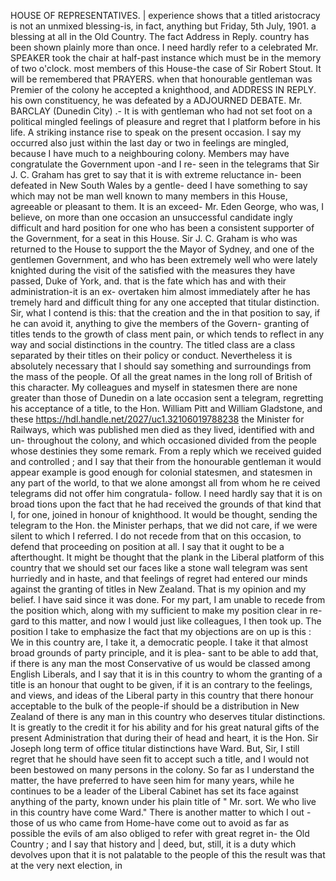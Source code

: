 HOUSE OF REPRESENTATIVES. | experience shows that a titled aristocracy is not an unmixed blessing-is, in fact, anything but Friday, 5th July, 1901. a blessing at all in the Old Country. The fact Address in Reply. country has been shown plainly more than once. I need hardly refer to a celebrated Mr. SPEAKER took the chair at half-past instance which must be in the memory of two o'clock. most members of this House-the case of Sir Robert Stout. It will be remembered that PRAYERS. when that honourable gentleman was Premier of the colony he accepted a knighthood, and ADDRESS IN REPLY. his own constituency, he was defeated by a ADJOURNED DEBATE. Mr. BARCLAY (Dunedin City) .- It is with gentleman who had not set foot on a political mingled feelings of pleasure and regret that I platform before in his life. A striking instance rise to speak on the present occasion. I say my occurred also just within the last day or two in feelings are mingled, because I have much to a neighbouring colony. Members may have congratulate the Government upon -and I re- seen in the telegrams that Sir J. C. Graham has gret to say that it is with extreme reluctance in- been defeated in New South Wales by a gentle- deed I have something to say which may not be man well known to many members in this House, agreeable or pleasant to them. It is an exceed- Mr. Eden George, who was, I believe, on more than one occasion an unsuccessful candidate ingly difficult and hard position for one who has been a consistent supporter of the Government, for a seat in this House. Sir J. C. Graham is who was returned to the House to support the the Mayor of Sydney, and one of the gentlemen Government, and who has been extremely well who were lately knighted during the visit of the satisfied with the measures they have passed, Duke of York, and. that is the fate which has and with their administration-it is an ex- overtaken him almost immediately after he has tremely hard and difficult thing for any one accepted that titular distinction. Sir, what I contend is this: that the creation and the in that position to say, if he can avoid it, anything to give the members of the Govern- granting of titles tends to the growth of class ment pain, or which tends to reflect in any way and social distinctions in the country. The titled class are a class separated by their titles on their policy or conduct. Nevertheless it is absolutely necessary that I should say something and surroundings from the mass of the people. Of all the great names in the long roll of British of this character. My colleagues and myself in statesmen there are none greater than those of Dunedin on a late occasion sent a telegram, regretting his acceptance of a title, to the Hon. William Pitt and William Gladstone, and these https://hdl.handle.net/2027/uc1.32106019788238 the Minister for Railways, which was published men died as they lived, identified with and un- throughout the colony, and which occasioned divided from the people whose destinies they some remark. From a reply which we received guided and controlled ; and I say that their from the honourable gentleman it would appear example is good enough for colonial statesmen, and statesmen in any part of the world, to that we alone amongst all from whom he re ceived telegrams did not offer him congratula- follow. I need hardly say that it is on broad tions upon the fact that he had received the grounds of that kind that I, for one, joined in honour of knighthood. It would be thought, sending the telegram to the Hon. the Minister perhaps, that we did not care, if we were silent to which I referred. I do not recede from that on this occasion, to defend that proceeding on position at all. I say that it ought to be a afterthought. It might be thought that the plank in the Liberal platform of this country that we should set our faces like a stone wall telegram was sent hurriedly and in haste, and that feelings of regret had entered our minds against the granting of titles in New Zealand. That is my opinion and my belief. I have said since it was done. For my part, I am unable to recede from the position which, along with my sufficient to make my position clear in re- gard to this matter, and now I would just like colleagues, I then took up. The position I take to emphasize the fact that my objections are on up is this : We in this country are, I take it, a democratic people. I take it that almost broad grounds of party principle, and it is plea- sant to be able to add that, if there is any man the most Conservative of us would be classed among English Liberals, and I say that it is in this country to whom the granting of a title is an honour that ought to be given, if it is an contrary to the feelings, and views, and ideas of the Liberal party in this country that there honour acceptable to the bulk of the people-if should be a distribution in New Zealand of there is any man in this country who deserves titular distinctions. It is greatly to the credit it for his ability and for his great natural gifts of the present Administration that during their of head and heart, it is the Hon. Sir Joseph long term of office titular distinctions have Ward. But, Sir, I still regret that he should have seen fit to accept such a title, and I would not been bestowed on many persons in the colony. So far as I understand the matter, the have preferred to have seen him for many years, while he continues to be a leader of the Liberal Cabinet has set its face against anything of the party, known under his plain title of " Mr. sort. We who live in this country have come Ward." There is another matter to which I out - those of us who came from Home-have come out to avoid as far as possible the evils of am also obliged to refer with great regret in- the Old Country ; and I say that history and | deed, but, still, it is a duty which devolves upon that it is not palatable to the people of this the result was that at the very next election, in 